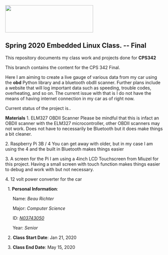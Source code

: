 <img src="https://www.newpaltz.edu/media/identity/logos/newpaltzlogo.jpg" width="280" height="87">


**Spring 2020 Embedded Linux Class. -- Final**
---------------------------------------------------------------------------

This repository documents my class work and projects done for **CPS342**

This branch contains the content for the CPS 342 Final.

Here I am aiming to create a live gauge of various data from my car using the **obd** Python library and a bluetooth obdII scanner. Further plans include a website that will log important data such as speeding, trouble codes, overheating, and so on. The current issue with that is I do not have the means of having internet connection in my car as of right now. 

Current status of the project is..

**Materials**
1\. ELM327 OBDII Scanner
  Please be mindful that this is infact an OBDII scanner with the ELM327 microcontroller, other OBDII scanners may not work. Does not have to necessarily be Bluetooth but it does make things a bit cleaner.
  
2\. Raspberry Pi 3B / 4
  You can get away with older, but in my case I am using the 4 and the built in Bluetooth makes things easier
  
3\. A screen for the Pi
  I am using a 4inch LCD Touchscreen from Miuzel for this project. Having a small screen with touch function makes things easier to debug and work with but not necessary.
  
4\. 12 volt power converter for the car
  

	
&nbsp; 1\. **Personal Information**:
	   
&nbsp; &nbsp; &nbsp; Name: *Beau Richter*

&nbsp; &nbsp; &nbsp; Major: *Computer Science*
	
&nbsp; &nbsp; &nbsp; ID: [*N03743050*](https://github.com/RichterBeau/EL2020)
	
&nbsp; &nbsp; &nbsp; Year: *Senior*
	
&nbsp; 2\. **Class Start Date**: Jan 21, 2020 
	
&nbsp; 3\. **Class End Date**: May 15, 2020
